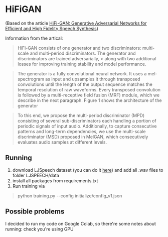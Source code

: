 # HiFiGAN
(Based on the article [HiFi-GAN: Generative Adversarial Networks for Efficient and High Fidelity Speech Synthesis](https://arxiv.org/abs/2010.05646))

Information from the artical:
> HiFi-GAN consists of one generator and two discriminators: multi-scale and multi-period discriminators. The generator and discriminators are trained adversarially, > along with two additional losses for
> improving training stability and model performance.

> The generator is a fully convolutional neural network. It uses a mel-spectrogram as input and
> upsamples it through transposed convolutions until the length of the output sequence matches the
> temporal resolution of raw waveforms. Every transposed convolution is followed by a multi-receptive
> field fusion (MRF) module, which we describe in the next paragraph. Figure 1 shows the architecture
> of the generator

> To this end, we propose the multi-period discriminator (MPD) consisting of several sub-discriminators
> each handling a portion of periodic signals of input audio. Additionally, to capture consecutive patterns
> and long-term dependencies, we use the multi-scale discriminator (MSD) proposed in MelGAN, which consecutively evaluates audio samples at different levels. 


## Running

1) download LJSpeech dataset (you can do it [here](https://keithito.com/LJ-Speech-Dataset/)) and add all .wav files to folder LJSPEECH/data
2) install all packages from requirements.txt
3) Run training via
> python training.py --config initialize/config_v1.json


## Possible problems
I decided to run my code on Google Colab, so there're some notes about running: check you're using GPU

